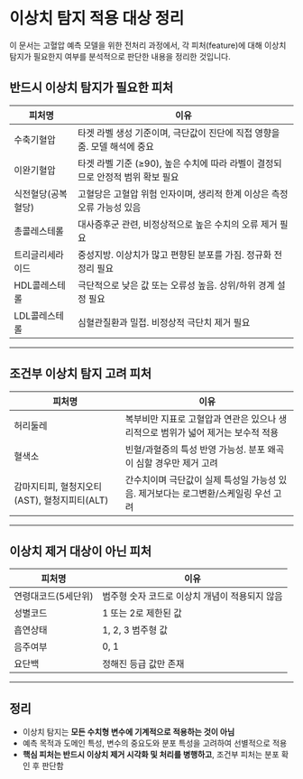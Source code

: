 
# 이상치 탐지 적용 대상 정리

이 문서는 고혈압 예측 모델을 위한 전처리 과정에서, 각 피처(feature)에 대해 이상치 탐지가 필요한지 여부를 분석적으로 판단한 내용을 정리한 것입니다.

## 반드시 이상치 탐지가 필요한 피처

| 피처명 | 이유 |
|--------|------|
| 수축기혈압 | 타겟 라벨 생성 기준이며, 극단값이 진단에 직접 영향을 줌. 모델 해석에 중요 |
| 이완기혈압 | 타겟 라벨 기준 (≥90), 높은 수치에 따라 라벨이 결정되므로 안정적 범위 확보 필요 |
| 식전혈당(공복혈당) | 고혈당은 고혈압 위험 인자이며, 생리적 한계 이상은 측정 오류 가능성 있음 |
| 총콜레스테롤 | 대사증후군 관련, 비정상적으로 높은 수치의 오류 제거 필요 |
| 트리글리세라이드 | 중성지방. 이상치가 많고 편향된 분포를 가짐. 정규화 전 정리 필요 |
| HDL콜레스테롤 | 극단적으로 낮은 값 또는 오류성 높음. 상위/하위 경계 설정 필요 |
| LDL콜레스테롤 | 심혈관질환과 밀접. 비정상적 극단치 제거 필요 |

---

## 조건부 이상치 탐지 고려 피처

| 피처명 | 이유 |
|--------|------|
| 허리둘레 | 복부비만 지표로 고혈압과 연관은 있으나 생리적으로 범위가 넓어 제거는 보수적 적용 |
| 혈색소 | 빈혈/과혈증의 특성 반영 가능성. 분포 왜곡이 심할 경우만 제거 고려 |
| 감마지티피, 혈청지오티(AST), 혈청지피티(ALT) | 간수치이며 극단값이 실제 특성일 가능성 있음. 제거보다는 로그변환/스케일링 우선 고려 |

---

## 이상치 제거 대상이 아닌 피처

| 피처명 | 이유 |
|--------|------|
| 연령대코드(5세단위) | 범주형 숫자 코드로 이상치 개념이 적용되지 않음 |
| 성별코드 | 1 또는 2로 제한된 값 |
| 흡연상태 | 1, 2, 3 범주형 값 |
| 음주여부 | 0, 1 |
| 요단백 | 정해진 등급 값만 존재 |

---

## 정리

- 이상치 탐지는 **모든 수치형 변수에 기계적으로 적용하는 것이 아님**
- 예측 목적과 도메인 특성, 변수의 중요도와 분포 특성을 고려하여 선별적으로 적용
- **핵심 피처는 반드시 이상치 제거 시각화 및 처리를 병행하고**, 조건부 피처는 분포 확인 후 판단함
